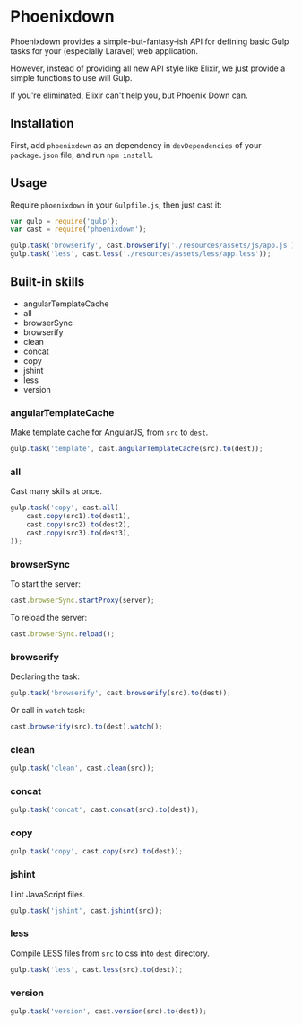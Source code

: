 # Phoenixdown

Phoenixdown provides a simple-but-fantasy-ish API for defining basic Gulp tasks for your (especially Laravel) web application.

However, instead of providing all new API style like Elixir, we just provide a simple functions to use will Gulp.

If you're eliminated, Elixir can't help you, but Phoenix Down can.

## Installation

First, add `phoenixdown` as an dependency in `devDependencies` of your `package.json` file, and run `npm install`.

## Usage

Require `phoenixdown` in your `Gulpfile.js`, then just cast it:

```js
var gulp = require('gulp');
var cast = require('phoenixdown');

gulp.task('browserify', cast.browserify('./resources/assets/js/app.js'));
gulp.task('less', cast.less('./resources/assets/less/app.less'));
```

## Built-in skills

* angularTemplateCache
* all
* browserSync
* browserify
* clean
* concat
* copy
* jshint
* less
* version

### angularTemplateCache

Make template cache for AngularJS, from `src` to `dest`.

```js
gulp.task('template', cast.angularTemplateCache(src).to(dest));
```

### all

Cast many skills at once.

```js
gulp.task('copy', cast.all(
    cast.copy(src1).to(dest1),
    cast.copy(src2).to(dest2),
    cast.copy(src3).to(dest3),
));
```

### browserSync

To start the server:

```js
cast.browserSync.startProxy(server);
```

To reload the server:

```js
cast.browserSync.reload();
```

### browserify

Declaring the task:

```js
gulp.task('browserify', cast.browserify(src).to(dest));
```

Or call in `watch` task:

```js
cast.browserify(src).to(dest).watch();
```

### clean

```js
gulp.task('clean', cast.clean(src));
```

### concat

```js
gulp.task('concat', cast.concat(src).to(dest));
```

### copy

```js
gulp.task('copy', cast.copy(src).to(dest));
```

### jshint

Lint JavaScript files.

```js
gulp.task('jshint', cast.jshint(src));
```

### less

Compile LESS files from `src` to css into `dest` directory.

```js
gulp.task('less', cast.less(src).to(dest));
```

### version

```js
gulp.task('version', cast.version(src).to(dest));
```

